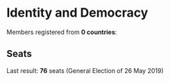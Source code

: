 # Identity and Democracy

Members registered from **0 countries**:

> 

## Seats

Last result: **76** seats (General Election of 26 May 2019)

